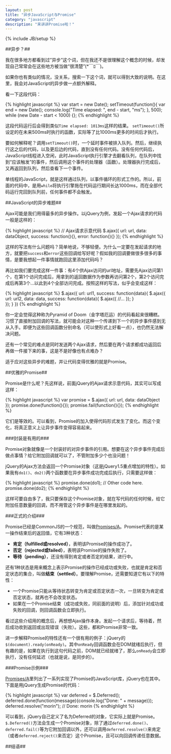 ```yaml
---
layout: post
title: "异步JavaScript与Promise"
category: "javascript"
description: "来讲讲Promise啦！"
---
```

{% include JB/setup %}

##异步？##

我在很多地方都看到过”异步”这个词，但在我还不是很理解这个概念的时候，却发现自己常常会在这些地方被当做“很清楚”(*￣ﾛ￣)。

如果你也有类似的情况，没关系，搜索一下这个词，就可以得到大致的说明。在这里，我会对JavaScript的异步做一点额外解释。

看一下这段代码：

{% highlight javascript %}
var start = new Date();
setTimeout(function(){
    var end = new Date();
    console.log("Time elapsed: ", end - start, "ms");
}, 500);
while (new Date - start < 1000) {};
{% endhighlight %}

这段代码运行后会得到类似`Time elapsed: 1013ms`这样的结果。 `setTimeout()`所设定的在未来500ms时执行的函数，实际等了比1000ms更多的时间后才执行。

要如何解释呢？调用`setTimeout()`时，一个延时事件被排入队列。然后，继续执行这之后的代码，以及更后边的代码，直到没有任何代码。没有任何代码后，JavaScript线程进入空闲，此时JavaScript执行引擎才去翻看队列，在队列中找到“应该触发”的事件，然后调用这个事件的处理器（函数）。处理器执行完成后，又再返回到队列，然后查看下一个事件。

单线程的JavaScript，就是这样通过队列，以事件循环的形式工作的。所以，前面的代码中，是用`while`将执行引擎拖在代码运行期间长达1000ms，而在全部代码运行完回到队列前，任何事件都不会触发。

##JavaScript的异步难题##

Ajax可能是我们用得最多的异步操作。以jQuery为例，发起一个Ajax请求的代码一般是这样的：

{% highlight javascript %}
// Ajax请求示意代码
$.ajax({
    url: url,
    data: dataObject,
    success: function(){},
    error: function(){}
});
{% endhighlight %}

这样的写法有什么问题吗？简单地说，不够轻便。为什么一定要在发起请求的地方，就要把`success`和`error`这些回调给写好呢？假如我的回调要做很多很多的事情，是要我想起一件事情就跑回这里添加代码吗？

再比如我们要完成这样一件事：有4个供Ajax访问的url地址，需要先Ajax访问第1个，在第1个访问完成后，用拿到的返回数据作为参数再访问第2个，第2个访问完成后再第3个...以此到4个全部访问完成。按照这样的写法，似乎会变成这样：

{% highlight javascript %}
$.ajax({
    url: url1,
    success: function(data){
        $.ajax({
            url: url2,
            data: data,
            success: function(data){
                $.ajax({
                    //...
                });
            }    
        });
    }
})
{% endhighlight %}

你一定会觉得这种称为Pyramid of Doom（金字塔厄运）的代码看起来很糟糕。习惯了直接附加回调的写法，就可能会对这种一个传递到下一个的异步事件感到无从入手。即便为这些回调函数分别命名（可以使形式上好看一点），也仍然无法解决问题。

还有一个常见的难点是同时发送两个Ajax请求，然后要在两个请求都成功返回后再做一件接下来的事，这是不是好像也有点难办？

适于应对这些异步的难题，并让代码变得优雅的就是Promise。

##优雅的Promise##

Promise是什么呢？先这样说，前面jQuery的Ajax请求示意代码，其实可以写成这样：

{% highlight javascript %}
var promise = $.ajax({
    url: url,
    data: dataObject
});
promise.done(function(){});
promise.fail(function(){});
{% endhighlight %}

它们是等效的。可以看到，Promise的加入使得代码形式发生了变化。而这个变化，将真正意义上让异步事件变得容易起来。

###封装是有用的###

Promise对象就像是一个封装好的对异步事件的引用。想要在这个异步事件完成后做点事情？给它附加回调就可以了，不管附加多少个也没问题！

jQuery的Ajax方法会返回一个Promise对象（这是jQuery1.5重点增加的特性）。如果我有`do1()`、`do2()`两个函数要在异步事件成功完成后执行，只需要这样做：

{% highlight javascript %}
promise.done(do1);
// Other code here.
promise.done(do2);
{% endhighlight %}

这样可要自由多了，我只要保存这个Promise对象，就在写代码的任何时候，给它附加任意数量的回调，而不用管这个异步事件是在哪里发起的。

###正式的介绍###

Promise已经是CommonJS的一个规范，叫做[Promises/A][]。Promise代表的是某一操作结束后的返回值，它有3种状态：

- **肯定（fulfilled或resolved）**，表明该Promise的操作成功了。
- **否定（rejected或failed）**，表明该Promise的操作失败了。
- **等待（pending）**，还没有得到肯定或者否定的结果，进行中。

还有1种状态是用来概念上表示Promise的操作已经成功或失败，也就是肯定和否定状态的集合，叫做**结束（settled）**。要理解Promise，还需要知道它有以下的特性：

- 一个Promise只能从等待状态转变为肯定或否定状态一次，一旦转变为肯定或否定状态，就再也不会改变状态。
- 如果在一个Promise结束（成功或失败，同前面的说明）后，添加针对成功或失败的回调，则回调函数会立即执行。

看过这些介绍用的概念后，再想想Ajax操作本身。发起一个请求后，等待着，然后成功收到返回或出现错误（失败）。这些，都和Promise非常一致。

进一步解释Promise的特性还有一个很有用的例子：jQuery的`$(document).ready(onReady)`。其中`onReady`回调函数会在DOM就绪后执行，但有趣的是，如果在执行到这句代码之前，DOM就已经就绪了，那么`onReady`会立即执行，没有任何延迟（也就是说，是同步的）。

###Promise示例###

[Promises/A][]里列出了一系列实现了Promise的JavaScript库，jQuery也在其中。下面是用jQuery生成Promise的代码：

{% highlight javascript %}
var deferred = $.Deferred();
deferred.done(function(message){console.log("Done: " + message)});
deferred.resolve("morin");  // Done: morin
{% endhighlight %}

可以看到，jQuery自己定义了名为Deferred的对象，它实际上就是Promise。`$.Deferred()`方法会生成一个Promise对象，除了通过`deferred.done()`、`deferred.fail()`等为它附加回调以外，还可以调用`deferred.resolve()`来肯定（或者`deferred.reject()`来否定）这个Promise，且可以向回调传递任意数据。








##结语##


[Promises/A]: http://wiki.commonjs.org/wiki/Promises/A "Promises/A - CommonJS Spec Wiki"


[原生JavaScript的Promise]: http://www.html5rocks.com/zh/tutorials/es6/promises/ "JavaScript Promises: There and back again - HTML5 Rocks"